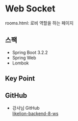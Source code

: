 # Web Socket

rooms.html: 로비 역할을 하는 페이지

## 스팩

- Spring Boot 3.2.2
- Spring Web
- Lombok


## Key Point


## GitHub

- 강사님 GitHub  
[likelion-backend-8-ws](https://github.com/edujeeho0/likelion-backend-8-ws)

